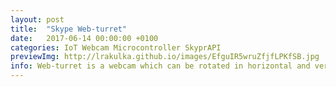 ```yaml
---
layout: post
title:  "Skype Web-turret"
date:   2017-06-14 00:00:00 +0100
categories: IoT Webcam Microcontroller SkyprAPI
previewImg: http://lrakulka.github.io/images/EfguIR5wruZfjfLPKfSB.jpg
info: Web-turret is a webcam which can be rotated in horizontal and vertical axes by commands from Skype chat.
---
```

